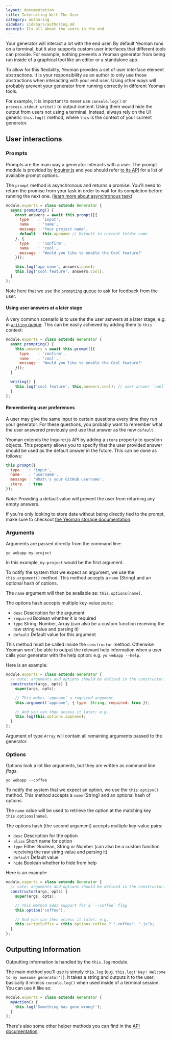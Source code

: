 ```yaml
---
layout: documentation
title: Interacting With The User
category: authoring
sidebar: sidebars/authoring.md
excerpt: Its all about the users in the end
---
```


Your generator will interact a lot with the end user. By default Yeoman runs on a terminal, but it also supports custom user interfaces that different tools can provide. For example, nothing prevents a Yeoman generator from being run inside of a graphical tool like an editor or a standalone app.

To allow for this flexibility, Yeoman provides a set of user interface element abstractions. It is your responsibility as an author to only use those abstractions when interacting with your end user. Using other ways will probably prevent your generator from running correctly in different Yeoman tools.

For example, it is important to never use `console.log()` or `process.stdout.write()` to output content. Using them would hide the output from users not using a terminal. Instead, always rely on the UI generic `this.log()` method, where `this` is the context of your current generator.

## User interactions

### Prompts

Prompts are the main way a generator interacts with a user. The prompt module is provided by [Inquirer.js](https://github.com/SBoudrias/Inquirer.js) and you should refer [to its API](https://github.com/SBoudrias/Inquirer.js) for a list of available prompt options.

The `prompt` method is asynchronous and returns a promise. You'll need to return the promise from your task in order to wait for its completion before running the next one. ([learn more about asynchronous task](/authoring/running-context.html))

```js
module.exports = class extends Generator {
  async prompting() {
    const answers = await this.prompt([{
      type    : 'input',
      name    : 'name',
      message : 'Your project name',
      default : this.appname // Default to current folder name
    }, {
      type    : 'confirm',
      name    : 'cool',
      message : 'Would you like to enable the Cool feature?'
    }]);

    this.log('app name', answers.name);
    this.log('cool feature', answers.cool);
  }
};
```

Note here that we use the [`prompting` queue](/authoring/running-context.html) to ask for feedback from the user.

#### Using user answers at a later stage

A very common scenario is to use the the user asnwers at a later stage, e.g. in [`writing` queue](http://yeoman.io/authoring/file-system.html). This can be easily achieved by adding them to `this` context:

```js
module.exports = class extends Generator {
  async prompting() {
    this.answers = await this.prompt([{
      type    : 'confirm',
      name    : 'cool',
      message : 'Would you like to enable the Cool feature?'
    }]);
  }

  writing() {
    this.log('cool feature', this.answers.cool); // user answer `cool` used
  }
};
```

#### Remembering user preferences

A user may give the same input to certain questions every time they run your generator. For these questions, you probably want to remember what the user answered previously and use that answer as the new `default`.

Yeoman extends the Inquirer.js API by adding a `store` property to question objects. This property allows you to specify that the user provided answer should be used as the default answer in the future. This can be done as follows:

```js
this.prompt({
  type    : 'input',
  name    : 'username',
  message : 'What\'s your GitHub username',
  store   : true
});
```

_Note:_ Providing a default value will prevent the user from returning any empty answers.

If you're only looking to store data without being directly tied to the prompt, make sure to checkout [the Yeoman storage documentation](/authoring/storage.html).

### Arguments

Arguments are passed directly from the command line:

```
yo webapp my-project
```

In this example, `my-project` would be the first argument.

To notify the system that we expect an argument, we use the `this.argument()` method. This method accepts a `name` (String) and an optional hash of options.

The `name` argument will then be available as: `this.options[name]`.

The options hash accepts multiple key-value pairs:

- `desc` Description for the argument
- `required` Boolean whether it is required
- `type` String, Number, Array (can also be a custom function receiving the raw string value and parsing it)
- `default` Default value for this argument

This method must be called inside the `constructor` method. Otherwise Yeoman won't be able to output the relevant help information when a user calls your generator with the help option: e.g. `yo webapp --help`.

Here is an example:

```js
module.exports = class extends Generator {
  // note: arguments and options should be defined in the constructor.
  constructor(args, opts) {
    super(args, opts);

    // This makes `appname` a required argument.
    this.argument('appname', { type: String, required: true });

    // And you can then access it later; e.g.
    this.log(this.options.appname);
  }
};
```

Argument of type `Array` will contain all remaining arguments passed to the generator.

### Options

Options look a lot like arguments, but they are written as command line _flags_.

```
yo webapp --coffee
```

To notify the system that we expect an option, we use the `this.option()` method. This method accepts a `name` (String) and an optional hash of options.

The `name` value will be used to retrieve the option at the matching key `this.options[name]`.

The options hash (the second argument) accepts multiple key-value pairs:

- `desc` Description for the option
- `alias` Short name for option
- `type` Either Boolean, String or Number (can also be a custom function receiving the raw string value and parsing it)
- `default` Default value
- `hide` Boolean whether to hide from help

Here is an example:

```js
module.exports = class extends Generator {
  // note: arguments and options should be defined in the constructor.
  constructor(args, opts) {
    super(args, opts);

    // This method adds support for a `--coffee` flag
    this.option('coffee');

    // And you can then access it later; e.g.
    this.scriptSuffix = (this.options.coffee ? ".coffee": ".js");
  }
};
```

## Outputting Information

Outputting information is handled by the `this.log` module.

The main method you'll use is simply `this.log` (e.g. `this.log('Hey! Welcome to my awesome generator')`). It takes a string and outputs it to the user; basically it mimics `console.log()` when used inside of a terminal session. You can use it like so:

```js
module.exports = class extends Generator {
  myAction() {
    this.log('Something has gone wrong!');
  }
};
```

There's also some other helper methods you can find in the [API documentation](http://yeoman.io/environment/TerminalAdapter.html).
